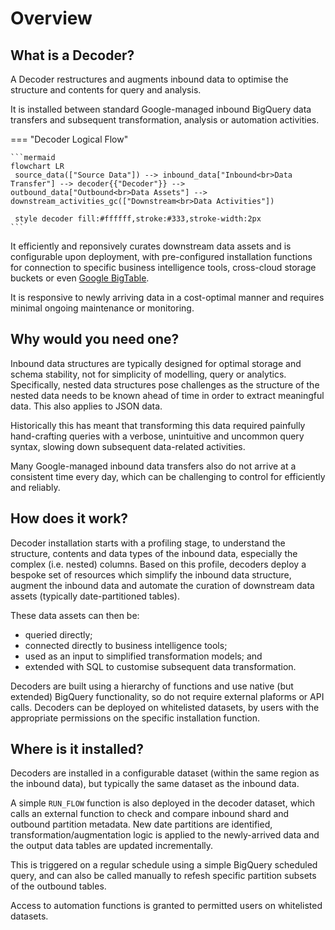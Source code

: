 # Overview
## What is a Decoder?
A Decoder restructures and augments inbound data to optimise the structure and contents for query and analysis.  

It is installed between standard Google-managed inbound BigQuery data transfers and subsequent transformation, analysis or automation activities.

=== "Decoder Logical Flow"

    ```mermaid
    flowchart LR
     source_data(["Source Data"]) --> inbound_data["Inbound<br>Data Transfer"] --> decoder{{"Decoder"}} --> outbound_data["Outbound<br>Data Assets"] --> downstream_activities_gc(["Downstream<br>Data Activities"])

     style decoder fill:#ffffff,stroke:#333,stroke-width:2px
    ```

It efficiently and reponsively curates downstream data assets and is configurable upon deployment, with pre-configured installation functions for connection to specific business intelligence tools, cross-cloud storage buckets or even [Google BigTable](https://cloud.google.com/bigtable?hl=en).

It is responsive to newly arriving data in a cost-optimal manner and requires minimal ongoing maintenance or monitoring.

## Why would you need one?
Inbound data structures are typically designed for optimal storage and schema stability, not for simplicity of modelling, query or analytics. Specifically, nested data structures pose challenges as the structure of the nested data needs to be known ahead of time in order to extract meaningful data. This also applies to JSON data.

Historically this has meant that transforming this data required painfully hand-crafting queries with a verbose, unintuitive and uncommon query syntax, slowing down subsequent data-related activities.

Many Google-managed inbound data transfers also do not arrive at a consistent time every day, which can be challenging to control for efficiently and reliably.

## How does it work?
Decoder installation starts with a profiling stage, to understand the structure, contents and data types of the inbound data, especially the complex (i.e. nested) columns. Based on this profile, decoders deploy a bespoke set of resources which simplify the inbound data structure, augment the inbound data and automate the curation of downstream data assets (typically date-partitioned tables).

These data assets can then be:

- queried directly;
- connected directly to business intelligence tools;
- used as an input to simplified transformation models; and 
- extended with SQL to customise subsequent data transformation.

Decoders are built using a hierarchy of functions and use native (but extended) BigQuery functionality, so do not require external plaforms or API calls. Decoders can be deployed on whitelisted datasets, by users with the appropriate permissions on the specific installation function.

## Where is it installed?
Decoders are installed in a configurable dataset (within the same region as the inbound data), but typically the same dataset as the inbound data. 

A simple `RUN_FLOW` function is also deployed in the decoder dataset, which calls an external function to check and compare inbound shard and outbound partition metadata. New date partitions are identified, transformation/augmentation logic is applied to the newly-arrived data and the output data tables are updated incrementally.

This is triggered on a regular schedule using a simple BigQuery scheduled query, and can also be called manually to refesh specific partition subsets of the outbound tables.

Access to automation functions is granted to permitted users on whitelisted datasets.


